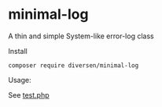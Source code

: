 # minimal-log

A thin and simple System-like error-log class

Install 

    composer require diversen/minimal-log

Usage: 

See [test.php](test.php)



    

